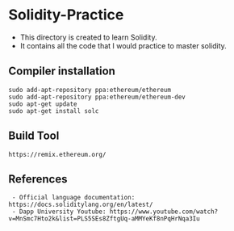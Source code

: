 # Solidity-Practice

 - This directory is created to learn Solidity.
 - It contains all the code that I would practice to master solidity.

## Compiler installation

```
sudo add-apt-repository ppa:ethereum/ethereum
sudo add-apt-repository ppa:ethereum/ethereum-dev
sudo apt-get update
sudo apt-get install solc
```

## Build Tool

```
https://remix.ethereum.org/
```

## References

```
 - Official language documentation: https://docs.soliditylang.org/en/latest/
 - Dapp University Youtube: https://www.youtube.com/watch?v=MnSmc7Hto2k&list=PLS5SEs8ZftgUq-aMMYeKf8nPqHrNqa3Iu
```